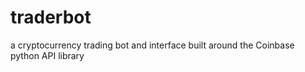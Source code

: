# traderbot
a cryptocurrency trading bot and interface built around the Coinbase python API library
